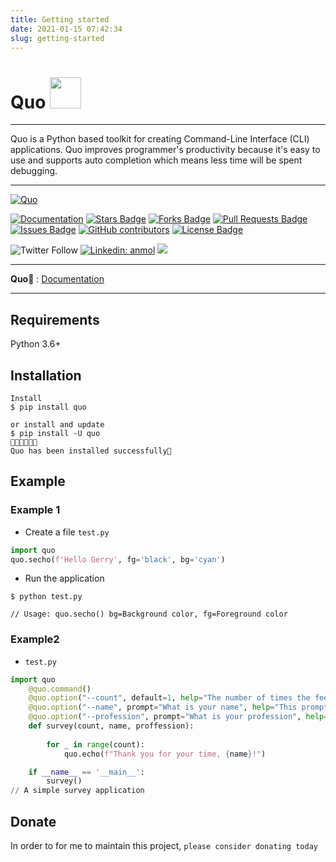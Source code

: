 ```yaml
---
title: Getting started
date: 2021-01-15 07:42:34
slug: getting-started
---
```


<h1>Quo <img src="https://media.giphy.com/media/12oufCB0MyZ1Go/giphy.gif" width="50"></h2>



---

Quo is a Python based toolkit for creating Command-Line Interface (CLI) applications. Quo improves programmer's productivity because it's easy to use and supports auto completion which means less time will be spent debugging.

---

<a href="https://viewerdiscretion.github.com/quo"><img src="https://miro.medium.com/max/1400/1*SGa8qRilRIMzAM0PO2U-0Q.png" alt="Quo"></a>
</p> 
<a href="https://pypi.org/project/quo/"><img src="https://img.shields.io/static/v1?label=&labelColor=505050&message=website&color=%230076D6&style=flat&logo=google-chrome&logoColor=%230076D6" alt="Documentation"/></a>
<a href="https://github.com/viewerdiscretion/quo/stargazers"><img src="https://img.shields.io/github/stars/viewerdiscretion/quo" alt="Stars Badge"/></a>
<a href="https://github.com/viewerdiscretion/quo/network/members"><img src="https://img.shields.io/github/forks/viewerdiscretion/quo" alt="Forks Badge"/></a>
<a href="https://github.com/viewerdiscretion/quo/pulls"><img src="https://img.shields.io/github/issues-pr/viewerdiscretion/quo" alt="Pull Requests Badge"/></a>
<a href="https://github.com/viewerdiscretion/quo/issues"><img src="https://img.shields.io/github/issues/viewerdiscretion/quo" alt="Issues Badge"/></a>
<a href="https://github.com/viewerdiscretion/quo/graphs/contributors"><img alt="GitHub contributors" src="https://img.shields.io/github/contributors/viewerdiscretion/quo?color=2b9348"></a>
<a href="https://github.com/viewerdiscretion/quo/blob/master/LICENSE"><img src="https://img.shields.io/github/license/viewerdiscretion/quo?color=2b9348" alt="License Badge"/></a>

![Twitter Follow](https://img.shields.io/twitter/follow/gerrishon_s?label=Follow)
[![Linkedin: anmol](https://img.shields.io/badge/-Gerrishon-blue?style=flat-square&logo=Linkedin&logoColor=white&link=https://www.linkedin.com/in/gerrishonsirere/)](https://www.linkedin.com/in/gerrishonsirere/)
![](https://visitor-badge.glitch.me/badge?page_id=viewerdiscretion.quo)

---

**Quo📄** : <a href="https://quodocs.netlify.app" class="external-link" target="_blank">Documentation</a>

---

## Requirements

Python 3.6+

## Installation

<div class="termy">

```console
Install
$ pip install quo

or install and update
$ pip install -U quo
🔸🔸🔸🔸🔸💯 
Quo has been installed successfully🎉 
```

</div>

## Example

### Example 1

* Create a  file `test.py` 

```Python
import quo
quo.secho(f'Hello Gerry', fg='black', bg='cyan')

```

* Run the application
```console
$ python test.py

// Usage: quo.secho() bg=Background color, fg=Foreground color
```

### Example2
* `test.py`

```Python
import quo 
    @quo.command()
    @quo.option("--count", default=1, help="The number of times the feedback is printed.")
    @quo.option("--name", prompt="What is your name", help="This prompts the user to input their name.")
    @quo.option("--profession", prompt="What is your profession", help="This prompts user to input their proffession")
    def survey(count, name, proffession):
       
        for _ in range(count):
            quo.echo(f"Thank you for your time, {name}!")

    if __name__ == '__main__':
        survey() 
// A simple survey application
```

## Donate
In order to for me to maintain this project, `please consider donating today` 

